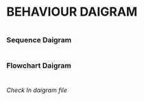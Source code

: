 # <h1> BEHAVIOUR DAIGRAM
  
  # <h3> Sequence Daigram
  # <h3> Flowchart Daigram
  
 # <h6> Check In daigram file
